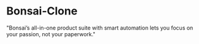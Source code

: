 # Bonsai-Clone
"Bonsai’s all-in-one product suite with smart automation lets you focus on your passion, not your paperwork."
